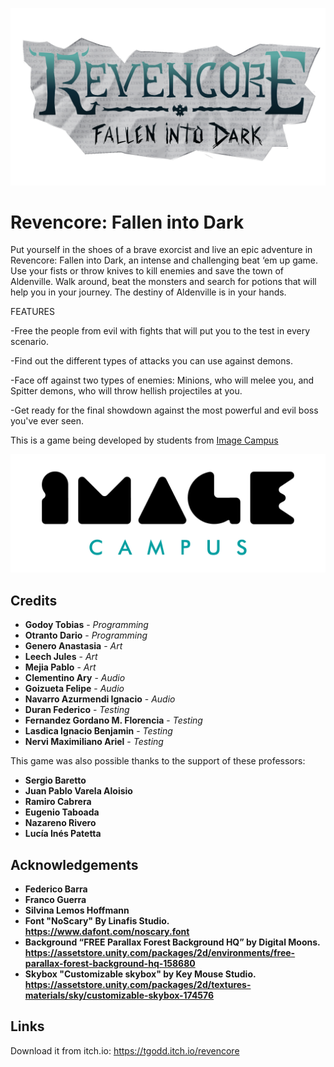 <p align="center">
<img src="logo.png" alt="Revencore: Fallen into Dark"/>
</p>

# Revencore: Fallen into Dark

Put yourself in the shoes of a brave exorcist and live an epic adventure in Revencore: Fallen into Dark, an intense and challenging beat ‘em up game.
Use your fists or throw knives to kill enemies and save the town of Aldenville. Walk around, beat the monsters and search for potions that will help you in your journey.
The destiny of Aldenville is in your hands.

FEATURES

-Free the people from evil with fights that will put you to the test in every scenario.

-Find out the different types of attacks you can use against demons.

-Face off against two types of enemies: Minions, who will melee you, and Spitter demons, who will throw hellish projectiles at you.

-Get ready for the final showdown against the most powerful and evil boss you've ever seen.


This is a game being developed by students from <a href="https://www.imagecampus.edu.ar/">Image Campus</a>

<p align="center">
  <a href="https://www.imagecampus.edu.ar/">
    <img src="logo-image-campus.png" alt="Image Campus"/>
  </a> 
</p>


## Credits

- **Godoy Tobias** - *Programming*
- **Otranto Dario** - *Programming*
- **Genero Anastasia** - *Art*
- **Leech Jules** - *Art*
- **Mejia Pablo** - *Art*
- **Clementino Ary** - *Audio*
- **Goizueta Felipe** - *Audio*
- **Navarro Azurmendi Ignacio** - *Audio*
- **Duran Federico** - *Testing*
- **Fernandez Gordano M. Florencia** - *Testing*
- **Lasdica Ignacio Benjamin** - *Testing*
- **Nervi Maximiliano Ariel** - *Testing*


This game was also possible thanks to the support of these professors:

- **Sergio Baretto**
- **Juan Pablo Varela Aloisio**
- **Ramiro Cabrera**
- **Eugenio Taboada**
- **Nazareno Rivero**
- **Lucía Inés Patetta**


## Acknowledgements

- **Federico Barra**
- **Franco Guerra**
- **Silvina Lemos Hoffmann**
- **Font "NoScary" By Linafis Studio. https://www.dafont.com/noscary.font**
- **Background “FREE Parallax Forest Background HQ” by Digital Moons. https://assetstore.unity.com/packages/2d/environments/free-parallax-forest-background-hq-158680**
- **Skybox "Customizable skybox" by Key Mouse Studio. https://assetstore.unity.com/packages/2d/textures-materials/sky/customizable-skybox-174576**


## Links

Download it from itch.io: https://tgodd.itch.io/revencore
